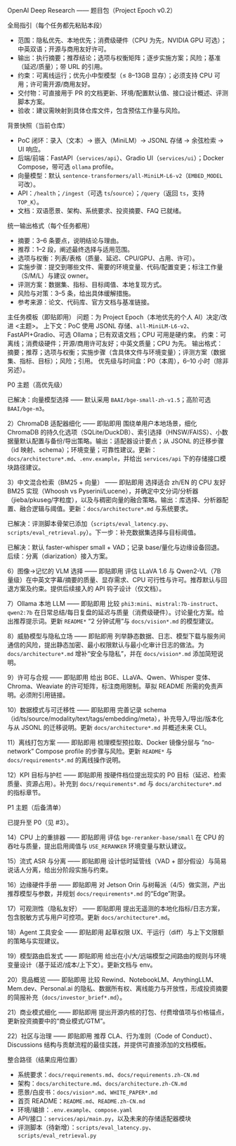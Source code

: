 OpenAI Deep Research —— 题目包（Project Epoch v0.2）

全局指引（每个任务都先粘贴本段）
- 范围：隐私优先、本地优先；消费级硬件（CPU 为先，NVIDIA GPU 可选）；中英双语；开源与商用友好许可。
- 输出：执行摘要；推荐结论；选项与权衡矩阵；逐步实施方案；风险；基准（延迟/质量）；带 URL 的引用。
- 约束：可离线运行；优先小中型模型（≤ 8–13GB 显存）；必须支持 CPU 可用；许可需开源/商用友好。
- 交付物：可直接用于 PR 的文档更新、环境/配置默认值、接口设计概述、评测脚本方案。
- 验收：建议需映射到具体仓库文件，包含预估工作量与风险。

背景快照（当前仓库）
- PoC 闭环：录入（文本）→ 嵌入（MiniLM）→ JSONL 存储 → 余弦检索 → UI 响应。
- 后端/前端：FastAPI（`services/api`）、Gradio UI（`services/ui`）；Docker Compose，带可选 `ollama` profile。
- 向量模型：默认 `sentence-transformers/all-MiniLM-L6-v2`（`EMBED_MODEL` 可改）。
- API：`/health`；`/ingest`（可选 `ts`/`source`）；`/query`（返回 `ts`，支持 `TOP_K`）。
- 文档：双语愿景、架构、系统要求、投资摘要、FAQ 已就绪。

统一输出格式（每个任务都用）
- 摘要：3–6 条要点，说明结论与理由。
- 推荐：1–2 段，阐述最终选择与适用范围。
- 选项与权衡：列表/表格（质量、延迟、CPU/GPU、占用、许可）。
- 实施步骤：提交到哪些文件、需要的环境变量、代码/配置变更；标注工作量（S/M/L）与建议 owner。
- 评测方案：数据集、指标、目标阈值、本地复现方式。
- 风险与对策：3–5 条，给出具体缓解措施。
- 参考来源：论文、代码库、官方文档与基准链接。

主任务模板（即贴即用）
问题：为 Project Epoch（本地优先的个人 AI）决定/改进 <主题>。
上下文：PoC 使用 JSONL 存储、`all-MiniLM-L6-v2`、FastAPI+Gradio、可选 Ollama；已有双语文档；CPU 可用是硬约束。
约束：可离线；消费级硬件；开源/商用许可友好；中英文质量；CPU 为先。
输出格式：摘要；推荐；选项与权衡；实施步骤（含具体文件与环境变量）；评测方案（数据集、指标、目标）；风险；引用。
优先级与时间盒：P0（本周），6–10 小时（除非另述）。

P0 主题（高优先级）

已解决：向量模型选择 —— 默认采用 `BAAI/bge-small-zh-v1.5`；高阶可选 `BAAI/bge-m3`。

2）ChromaDB 适配器细化 —— 即贴即用
围绕单用户本地场景，细化 ChromaDB 的持久化选项（SQLite/DuckDB）、索引选择（HNSW/FAISS）、小数据量默认配置与备份/导出策略。输出：适配器设计要点；从 JSONL 的迁移步骤（id 映射、schema）；环境变量；可靠性建议。更新：`docs/architecture*.md`、`.env.example`，并给出 `services/api` 下的存储接口模块路径建议。

3）中文混合检索（BM25 + 向量） —— 即贴即用
选择适合 zh/EN 的 CPU 友好 BM25 实现（Whoosh vs Pyserini/Lucene），并确定中文分词/分析器（jieba/pkuseg/字粒度），以及与稠密向量的融合策略。输出：库选择、分析器配置、融合逻辑与阈值。更新：`docs/architecture*.md` 与系统要求。

已解决：评测脚本骨架已添加（`scripts/eval_latency.py`、`scripts/eval_retrieval.py`）。下一步：补充数据集选择与目标阈值。

已解决：默认 faster-whisper small + VAD；记录 base/量化与边缘设备回退。后续：分离（diarization）接入方案。

6）图像→记忆的 VLM 选择 —— 即贴即用
评估 LLaVA 1.6 与 Qwen2-VL（7B 量级）在中英文字幕/摘要的质量、显存需求、CPU 可行性与许可。推荐默认与回退方案及约束。提供后续接入的 API 钩子设计（仅文档）。

7）Ollama 本地 LLM —— 即贴即用
比较 `phi3:mini`、`mistral:7b-instruct`、`qwen2:7b` 在日常总结/每日复盘的延迟与质量（消费级硬件）。讨论量化方案。给出推荐提示词。更新 `README*` “2 分钟试用”与 `docs/vision*.md` 的模型建议。

8）威胁模型与隐私立场 —— 即贴即用
列举静态数据、日志、模型下载与服务间通信的风险，提出静态加密、最小权限默认与最小化审计日志的做法。为 `docs/architecture*.md` 增补“安全与隐私”，并在 `docs/vision*.md` 添加简短说明。

9）许可与合规 —— 即贴即用
给出 BGE、LLaVA、Qwen、Whisper 变体、Chroma、Weaviate 的许可矩阵，标注商用限制。草拟 README 所需的免责声明。必须附引用链接。

10）数据模式与可迁移性 —— 即贴即用
完善记录 schema（id/ts/source/modality/text/tags/embedding/meta），补充导入/导出/版本化与从 JSONL 的迁移说明。更新 `docs/architecture*.md` 并概述未来 CLI。

11）离线打包方案 —— 即贴即用
梳理模型预拉取、Docker 镜像分层与 “no-network” Compose profile 的步骤与风险。更新 `README*` 与 `docs/requirements*.md` 的离线操作说明。

12）KPI 目标与护栏 —— 即贴即用
按硬件档位提出现实的 P0 目标（延迟、检索质量、资源占用）。补充到 `docs/requirements*.md` 与 `docs/architecture*.md` 的指标章节。

P1 主题（后备清单）

已提升至 P0（见 #3）。

14）CPU 上的重排器 —— 即贴即用
评估 `bge-reranker-base/small` 在 CPU 的吞吐与质量，提出启用阈值与 `USE_RERANKER` 环境变量与默认建议。

15）流式 ASR 与分离 —— 即贴即用
设计低时延管线（VAD + 部分假设）与简易说话人分离，给出分阶段实施与约束。

16）边缘硬件手册 —— 即贴即用
对 Jetson Orin 与树莓派（4/5）做实测，产出推荐模型与参数，并规划 `docs/requirements*.md` 的“Edge”附录。

17）可观测性（隐私友好） —— 即贴即用
提出无遥测的本地化指标/日志方案，包含脱敏方式与用户可控项。更新 `docs/architecture*.md`。

18）Agent 工具安全 —— 即贴即用
起草权限 UX、干运行（diff）与上下文限额的策略与实现建议。

19）模型路由启发式 —— 即贴即用
给出在小/大/远端模型之间路由的规则与环境变量设计（基于延迟/成本/上下文）。更新文档与 env。

20）竞品概览 —— 即贴即用
比较 Rewind、NotebookLM、AnythingLLM、Mem.dev、Personal.ai 的隐私、数据所有权、离线能力与开放性，形成投资摘要的简报补充（`docs/investor_brief*.md`）。

21）商业模式细化 —— 即贴即用
提出开源内核的打包、付费增值项与价格锚点，更新投资摘要中的“商业模式/GTM”。

22）社区与治理 —— 即贴即用
推荐 CLA、行为准则（Code of Conduct）、Discussions 结构与贡献流程的最佳实践，并提供可直接添加的文档模板。

整合路径（结果应用位置）
- 系统要求：`docs/requirements.md`、`docs/requirements.zh-CN.md`
- 架构：`docs/architecture.md`、`docs/architecture.zh-CN.md`
- 愿景/白皮书：`docs/vision*.md`、`WHITE_PAPER*.md`
- 首页 README：`README.md`、`README.zh-CN.md`
- 环境/编排：`.env.example`、`compose.yaml`
- API/接口：`services/api/main.py`，以及未来的存储适配器模块
- 评测脚本（待新增）：`scripts/eval_latency.py`、`scripts/eval_retrieval.py`
